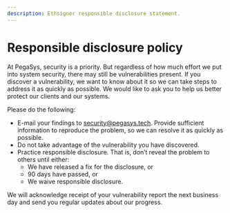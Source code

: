 ```yaml
---
description: Ethsigner responsible disclosure statement.
---
```


# Responsible disclosure policy

At PegaSys, security is a priority. But regardless of how much effort we put into system security,
there may still be vulnerabilities present.
If you discover a vulnerability, we want to know about it so we can take steps to address it as
quickly as possible. We would like to ask you to help us better protect our clients and our systems.

Please do the following:

* E-mail your findings to security@pegasys.tech. Provide sufficient information to reproduce the
  problem, so we can resolve it as quickly as possible.
* Do not take advantage of the vulnerability you have discovered.
* Practice responsible disclosure. That is, don’t reveal the problem to others until either:
  * We have released a fix for the disclosure, or
  * 90 days have passed, or
  * We waive responsible disclosure.

We will acknowledge receipt of your vulnerability report the next business day and send you regular
updates about our progress.
